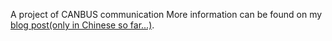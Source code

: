 A project of CANBUS communication
More information can be found on my [blog post(only in Chinese so far...)](http://www.yyhuang.com/project_tiva_can/).
